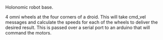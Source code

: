 Holonomic robot base. 

4 omni wheels at the four corners of a droid. This will take cmd_vel messages and calculate the speeds for each of the wheels to deliver the desired result. This is passed over a serial port to an arduino that will command the motors. 

